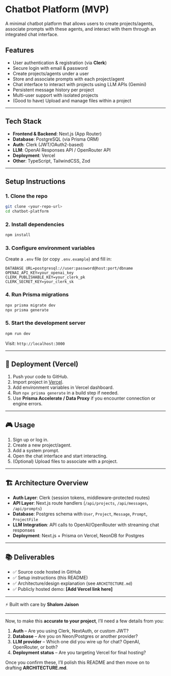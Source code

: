 # Chatbot Platform (MVP)

A minimal chatbot platform that allows users to create projects/agents, associate prompts with these agents, and interact with them through an integrated chat interface.



## Features

* User authentication & registration (via **Clerk**)
* Secure login with email & password
* Create projects/agents under a user
* Store and associate prompts with each project/agent
* Chat interface to interact with projects using LLM APIs (Gemini)
* Persistent message history per project
* Multi-user support with isolated projects
* (Good to have) Upload and manage files within a project

---

## Tech Stack

* **Frontend & Backend**: Next.js (App Router)
* **Database**: PostgreSQL (via Prisma ORM)
* **Auth**: Clerk (JWT/OAuth2-based)
* **LLM**: OpenAI Responses API / OpenRouter API
* **Deployment**: Vercel
* **Other**: TypeScript, TailwindCSS, Zod

---

## Setup Instructions

### 1. Clone the repo

```bash
git clone <your-repo-url>
cd chatbot-platform
```

### 2. Install dependencies

```bash
npm install
```

### 3. Configure environment variables

Create a `.env` file (or copy `.env.example`) and fill in:

```env
DATABASE_URL=postgresql://user:password@host:port/dbname
OPENAI_API_KEY=your_openai_key
CLERK_PUBLISHABLE_KEY=your_clerk_pk
CLERK_SECRET_KEY=your_clerk_sk
```

### 4. Run Prisma migrations

```bash
npx prisma migrate dev
npx prisma generate
```

### 5. Start the development server

```bash
npm run dev
```

Visit: `http://localhost:3000`

---

## 🚢 Deployment (Vercel)

1. Push your code to GitHub.
2. Import project in [Vercel](https://vercel.com).
3. Add environment variables in Vercel dashboard.
4. Run `npx prisma generate` in a build step if needed.
5. Use **Prisma Accelerate / Data Proxy** if you encounter connection or engine errors.

---

## 🎮 Usage

1. Sign up or log in.
2. Create a new project/agent.
3. Add a system prompt.
4. Open the chat interface and start interacting.
5. (Optional) Upload files to associate with a project.

---

## 🏗️ Architecture Overview

* **Auth Layer**: Clerk (session tokens, middleware-protected routes)
* **API Layer**: Next.js route handlers (`/api/projects`, `/api/messages`, `/api/prompts`)
* **Database**: Postgres schema with `User`, `Project`, `Message`, `Prompt`, `ProjectFile`
* **LLM Integration**: API calls to OpenAI/OpenRouter with streaming chat responses
* **Deployment**: Next.js + Prisma on Vercel, NeonDB for Postgres

---

## 📚 Deliverables

* ✅ Source code hosted in GitHub
* ✅ Setup instructions (this README)
* ✅ Architecture/design explanation (see `ARCHITECTURE.md`)
* ✅ Publicly hosted demo: **\[Add Vercel link here]**

---

⚡ Built with care by **Shalom Jaison**

---

Now, to make this **accurate to your project**, I’ll need a few details from you:

1. **Auth** – Are you using Clerk, NextAuth, or custom JWT?
2. **Database** – Are you on Neon/Postgres or another provider?
3. **LLM provider** – Which one did you wire up for chat? OpenAI, OpenRouter, or both?
4. **Deployment status** – Are you targeting Vercel for final hosting?

Once you confirm these, I’ll polish this README and then move on to drafting **ARCHITECTURE.md**.

